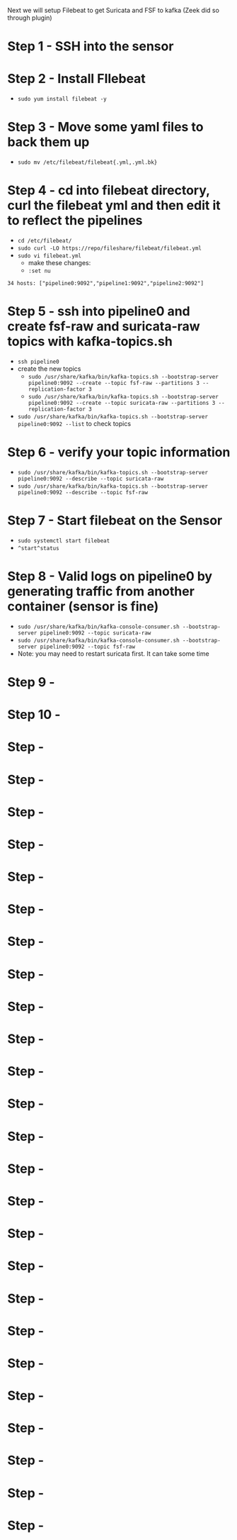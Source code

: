 Next we will setup Filebeat to get Suricata and FSF to kafka (Zeek did so through plugin)

# Step 1 - SSH into the sensor

# Step 2 - Install FIlebeat
- `sudo yum install filebeat -y`

# Step 3 - Move some yaml files to back them up 
- `sudo mv /etc/filebeat/filebeat{.yml,.yml.bk}`

# Step 4 - cd into filebeat directory, curl the filebeat yml and then edit it to reflect the pipelines
- `cd /etc/filebeat/`
- `sudo curl -LO https://repo/fileshare/filebeat/filebeat.yml`
- `sudo vi filebeat.yml`
  - make these changes: 
  - `:set nu`
```
34 hosts: ["pipeline0:9092","pipeline1:9092","pipeline2:9092"]
```


# Step 5 - ssh into pipeline0 and create fsf-raw and suricata-raw topics with kafka-topics.sh
- `ssh pipeline0`
- create the new topics
  - `sudo /usr/share/kafka/bin/kafka-topics.sh --bootstrap-server pipeline0:9092 --create --topic fsf-raw --partitions 3 --replication-factor 3`
  - `sudo /usr/share/kafka/bin/kafka-topics.sh --bootstrap-server pipeline0:9092 --create --topic suricata-raw --partitions 3 --replication-factor 3`
- `sudo /usr/share/kafka/bin/kafka-topics.sh --bootstrap-server pipeline0:9092 --list` to check topics 

# Step 6 - verify your topic information
- `sudo /usr/share/kafka/bin/kafka-topics.sh --bootstrap-server pipeline0:9092 --describe --topic suricata-raw`
- `sudo /usr/share/kafka/bin/kafka-topics.sh --bootstrap-server pipeline0:9092 --describe --topic fsf-raw`

# Step 7 - Start filebeat on the Sensor
- `sudo systemctl start filebeat`
- `^start^status`

# Step 8 - Valid logs on pipeline0 by generating traffic from another container (sensor is fine)
- `sudo /usr/share/kafka/bin/kafka-console-consumer.sh --bootstrap-server pipeline0:9092 --topic suricata-raw`
- `sudo /usr/share/kafka/bin/kafka-console-consumer.sh --bootstrap-server pipeline0:9092 --topic fsf-raw`
- Note: you may need to restart suricata first. It can take some time

# Step 9 - 

# Step 10 - 

# Step  - 

# Step  - 

# Step  - 

# Step  - 

# Step  - 

# Step  - 

# Step  - 

# Step  - 

# Step  - 

# Step  - 

# Step  - 

# Step  - 

# Step  - 

# Step  - 

# Step  - 

# Step  - 

# Step  - 

# Step  - 

# Step  - 

# Step  - 

# Step  - 

# Step  - 

# Step  - 

# Step  - 

# Step  - 
